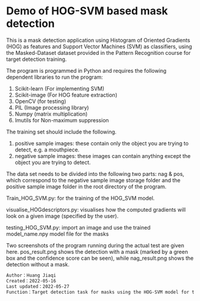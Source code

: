 # Demo of HOG-SVM based mask detection
This is a mask detection application using Histogram of Oriented Gradients (HOG) as features and Support Vector Machines (SVM) as classifiers, using the Masked-Dataset dataset provided in the Pattern Recognition course for target detection training.

The program is programmed in Python and requires the following dependent libraries to run the program:
1. Scikit-learn (For implementing SVM)
2. Scikit-image (For HOG feature extraction)
3. OpenCV (for testing)
4. PIL (Image processing library)
5. Numpy (matrix multiplication)
6. Imutils for Non-maximum suppression

The training set should include the following.
1. positive sample images: these contain only the object you are trying to detect, e.g. a mouthpiece.
2. negative sample images: these images can contain anything except the object you are trying to detect.


The data set needs to be divided into the following two parts:
nag & pos, which correspond to the negative sample image storage folder and the positive sample image folder in the root directory of the program.

Train_HOG_SVM.py: for the training of the HOG_SVM model.

visualise_HOGdescriptors.py: visualises how the computed gradients will look on a given image (specified by the user).

testing_HOG_SVM.py: import an image and use the trained model_name.npy model file for the masks

Two screenshots of the program running during the actual test are given here. pos_result.png shows the detection with a mask (marked by a green box and the confidence score can be seen), while nag_result.png shows the detection without a mask.

```bash
Author：Huang Jiaqi
Created：2022-05-16
Last updated：2022-05-27
Function：Target detection task for masks using the HOG-SVM model for the Masked-Face-Dataset dataset.
```


